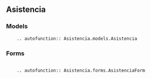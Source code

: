 ## Asistencia



### Models

```{eval-rst}
    .. autofunction:: Asistencia.models.Asistencia
```

### Forms

```{eval-rst}

    .. autofunction:: Asistencia.forms.AsistenciaForm


```
